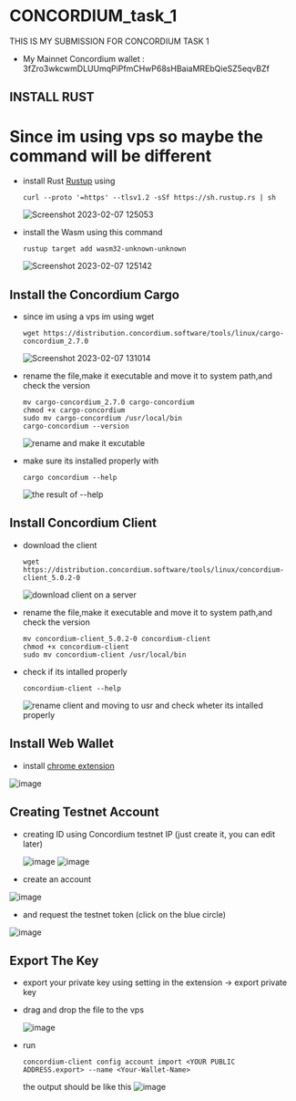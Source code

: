 # CONCORDIUM_task_1
THIS IS MY SUBMISSION FOR CONCORDIUM TASK 1

- My Mainnet Concordium wallet : 3fZro3wkcwmDLUUmqPiPfmCHwP68sHBaiaMREbQieSZ5eqvBZf


## INSTALL RUST
# Since im using vps so maybe the command will be different

- install Rust [Rustup](https://rustup.rs/) using 
    ````
    curl --proto '=https' --tlsv1.2 -sSf https://sh.rustup.rs | sh
    ````
    ![Screenshot 2023-02-07 125053](https://user-images.githubusercontent.com/41656124/217164834-21614858-a676-479d-a514-afbd5f4073d1.png)

- install the Wasm using this command 
    ````
    rustup target add wasm32-unknown-unknown
    ````
    ![Screenshot 2023-02-07 125142](https://user-images.githubusercontent.com/41656124/217165139-2e321d19-4d58-4886-9816-a10b01f83081.png)

## Install the Concordium Cargo
- since im using a vps im using wget
    ````
    wget https://distribution.concordium.software/tools/linux/cargo-concordium_2.7.0
    ````
    ![Screenshot 2023-02-07 131014](https://user-images.githubusercontent.com/41656124/217166750-8f1f461d-1a8b-48ca-8a9d-5cc2717d5b7d.png)

- rename the file,make it executable and move it to system path,and check the version
    ````
    mv cargo-concordium_2.7.0 cargo-concordium
    chmod +x cargo-concordium
    sudo mv cargo-concordium /usr/local/bin
    cargo-concordium --version
    ````
    ![rename and make it excutable](https://user-images.githubusercontent.com/41656124/217166884-2db42dc2-0472-4888-8f59-64fe8b026bff.png)

- make sure its installed properly with
    ````
    cargo concordium --help
    ````
    ![the result of --help](https://user-images.githubusercontent.com/41656124/217167442-9296d483-af3b-473c-adb4-a58c473c19c9.png)

## Install Concordium Client
- download the client
    ````
    wget https://distribution.concordium.software/tools/linux/concordium-client_5.0.2-0
    ````
    ![download client on a server](https://user-images.githubusercontent.com/41656124/217167930-afe098b7-d046-4218-afd1-7071c8c3d5e4.png)

- rename the file,make it executable and move it to system path,and check the version
    ````
    mv concordium-client_5.0.2-0 concordium-client
    chmod +x concordium-client
    sudo mv concordium-client /usr/local/bin
    ````
- check if its intalled properly
    ````
    concordium-client --help
    ````
    ![rename client and moving to usr and check wheter its intalled properly](https://user-images.githubusercontent.com/41656124/217168621-121efa79-143b-4aae-bf3e-e383bd3b14e5.png)

## Install Web Wallet
- install [chrome extension](https://chrome.google.com/webstore/detail/concordium-wallet/mnnkpffndmickbiakofclnpoiajlegmg?hl=en-US)

![image](https://user-images.githubusercontent.com/41656124/217176954-cc3827a0-1f07-4e79-95e3-3b50c4754c0f.png)


## Creating Testnet Account
- creating ID using Concordium testnet IP (just create it, you can edit later)


  ![image](https://user-images.githubusercontent.com/41656124/217169515-7fe2cbc2-76d8-4fdb-b563-d516321dedcb.png)
  ![image](https://user-images.githubusercontent.com/41656124/217169601-3adf5b07-fe3c-4af8-9c9e-e20c668fb0f9.png)
  
 
- create an account

![image](https://user-images.githubusercontent.com/41656124/217170073-f919f1a6-f7aa-4524-a884-d974dc54d567.png)

- and request the testnet token (click on the blue circle)

![image](https://user-images.githubusercontent.com/41656124/217170530-e2ca6a54-5c6f-4eeb-8809-0a8906b4f419.png)

 ## Export The Key
- export your private key using setting in the extension -> export private key
- drag and drop the file to the vps

    ![image](https://user-images.githubusercontent.com/41656124/217171414-ad9e8245-9fe9-480a-b0c2-236ce024feb1.png)

- run  
    ````
    concordium-client config account import <YOUR PUBLIC ADDRESS.export> --name <Your-Wallet-Name> 
    ````
    the output should be like this
    ![image](https://user-images.githubusercontent.com/41656124/217171624-57334ee6-e76b-409a-a2d4-cd0ba3d5e7d7.png)

   



